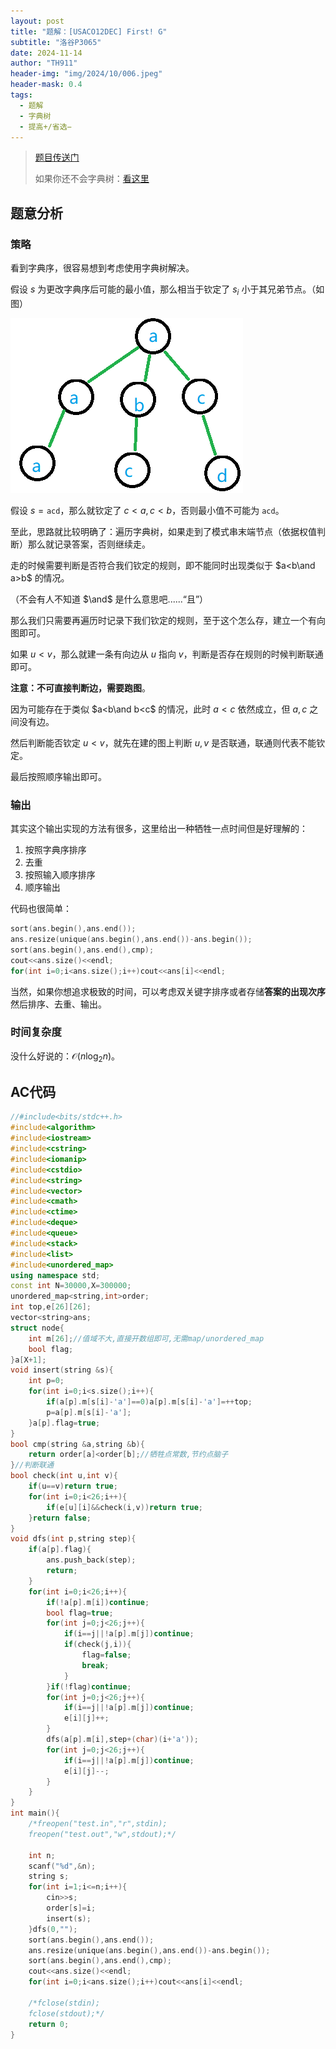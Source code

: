 ```yaml
---
layout: post
title: "题解：[USACO12DEC] First! G"
subtitle: "洛谷P3065"
date: 2024-11-14
author: "TH911"
header-img: "img/2024/10/006.jpeg"
header-mask: 0.4
tags:
  - 题解
  - 字典树
  - 提高+/省选−
---
```


> [题目传送门](https://www.luogu.com.cn/problem/P3065)
>
> 如果你还不会字典树：[看这里](/2024/11/14/1/)

## 题意分析

### 策略

看到字典序，很容易想到考虑使用字典树解决。

假设 $s$ 为更改字典序后可能的最小值，那么相当于钦定了 $s_i$ 小于其兄弟节点。（如图）

![](/img/2024/11/001.png)

假设 $s=\texttt{acd}$，那么就钦定了 $c<a,c<b$，否则最小值不可能为 $\texttt{acd}$。

至此，思路就比较明确了：遍历字典树，如果走到了模式串末端节点（依据权值判断）那么就记录答案，否则继续走。

走的时候需要判断是否符合我们钦定的规则，即不能同时出现类似于 $a<b\and a>b$ 的情况。

（不会有人不知道 $\and$ 是什么意思吧......“且”）

那么我们只需要再遍历时记录下我们钦定的规则，至于这个怎么存，建立一个有向图即可。

如果 $u<v$，那么就建一条有向边从 $u$ 指向 $v$，判断是否存在规则的时候判断联通即可。

**注意：不可直接判断边，需要跑图**。

因为可能存在于类似 $a<b\and b<c$ 的情况，此时 $a<c$ 依然成立，但 $a,c$ 之间没有边。

然后判断能否钦定 $u<v$，就先在建的图上判断 $u,v$ 是否联通，联通则代表不能钦定。

最后按照顺序输出即可。

### 输出

其实这个输出实现的方法有很多，这里给出一种牺牲一点时间但是好理解的：

1. 按照字典序排序
2. 去重
3. 按照输入顺序排序
4. 顺序输出

代码也很简单：

```cpp
sort(ans.begin(),ans.end());
ans.resize(unique(ans.begin(),ans.end())-ans.begin());
sort(ans.begin(),ans.end(),cmp);
cout<<ans.size()<<endl;
for(int i=0;i<ans.size();i++)cout<<ans[i]<<endl;
```

当然，如果你想追求极致的时间，可以考虑双关键字排序或者存储**答案的出现次序**然后排序、去重、输出。

### 时间复杂度

没什么好说的：$\mathcal O\left(n\log_2n\right)$。

## AC代码

```cpp
//#include<bits/stdc++.h>
#include<algorithm> 
#include<iostream>
#include<cstring>
#include<iomanip>
#include<cstdio>
#include<string>
#include<vector>
#include<cmath>
#include<ctime>
#include<deque>
#include<queue>
#include<stack>
#include<list>
#include<unordered_map>
using namespace std;
const int N=30000,X=300000;
unordered_map<string,int>order;
int top,e[26][26];
vector<string>ans;
struct node{
	int m[26];//值域不大,直接开数组即可,无需map/unordered_map
	bool flag;
}a[X+1];
void insert(string &s){
	int p=0;
    for(int i=0;i<s.size();i++){
        if(a[p].m[s[i]-'a']==0)a[p].m[s[i]-'a']=++top;
        p=a[p].m[s[i]-'a'];
    }a[p].flag=true;
}
bool cmp(string &a,string &b){
	return order[a]<order[b];//牺牲点常数,节约点脑子
}//判断联通
bool check(int u,int v){
	if(u==v)return true;
	for(int i=0;i<26;i++){
		if(e[u][i]&&check(i,v))return true;
	}return false;
}
void dfs(int p,string step){
	if(a[p].flag){
		ans.push_back(step);
		return;
	}
	for(int i=0;i<26;i++){
		if(!a[p].m[i])continue;
		bool flag=true;
		for(int j=0;j<26;j++){
			if(i==j||!a[p].m[j])continue;
			if(check(j,i)){
				flag=false;
				break;
			}
		}if(!flag)continue;
		for(int j=0;j<26;j++){
			if(i==j||!a[p].m[j])continue;
			e[i][j]++;
		}
		dfs(a[p].m[i],step+(char)(i+'a'));
		for(int j=0;j<26;j++){
			if(i==j||!a[p].m[j])continue;
			e[i][j]--;
		}
	}
}
int main(){
	/*freopen("test.in","r",stdin);
	freopen("test.out","w",stdout);*/
	
	int n;
	scanf("%d",&n);
	string s;
	for(int i=1;i<=n;i++){
		cin>>s;
		order[s]=i;
		insert(s);
	}dfs(0,"");
	sort(ans.begin(),ans.end());
	ans.resize(unique(ans.begin(),ans.end())-ans.begin());
	sort(ans.begin(),ans.end(),cmp);
	cout<<ans.size()<<endl;
	for(int i=0;i<ans.size();i++)cout<<ans[i]<<endl;
	
	/*fclose(stdin);
	fclose(stdout);*/
	return 0;
}
```

